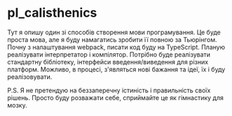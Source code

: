 # pl_calisthenics

Тут я опишу один зі способів створення мови програмування. Це буде проста мова, але я буду намагатись зробити її повною за Тьюрінгом. Почну з налаштування webpack, писати код буду на TypeScript. Планую реалізувати інтерпретатор і компілятор. Потрібно буде реалізувати стандартну бібліотеку, інтерфейси введення/виведення для різних платформ. Можливо, в процесі, з'являться нові бажання та ідеї, їх і буду реалізовувати.

P.S. Я не претендую на беззаперечну істиність і правильність своїх рішень. Просто буду розважати себе, сприймайте це як гімнастику для мозку.
